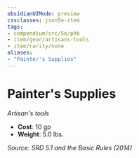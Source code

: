 ```yaml
---
obsidianUIMode: preview
cssclasses: json5e-item
tags:
- compendium/src/5e/phb
- item/gear/artisans-tools
- item/rarity/none
aliases: 
- "Painter's Supplies"
---
```

# Painter's Supplies
*Artisan's tools*  

- **Cost**: 10 gp
- **Weight**: 5.0 lbs.

*Source: SRD 5.1 and the Basic Rules (2014)*